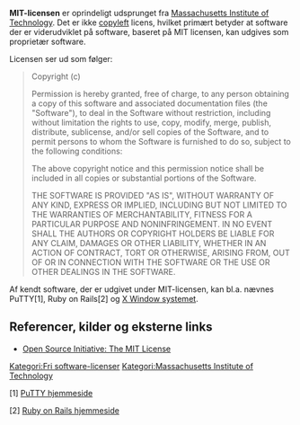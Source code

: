 **MIT-licensen** er oprindeligt udsprunget fra [Massachusetts Institute of Technology](MIT "wikilink"). Det er ikke [copyleft](copyleft "wikilink") licens, hvilket primært betyder at software der er viderudviklet på software, baseret på MIT licensen, kan udgives som proprietær software.

Licensen ser ud som følger:

> Copyright (c) <year> <copyright holders>
>
> Permission is hereby granted, free of charge, to any person obtaining a copy of this software and associated documentation files (the "Software"), to deal in the Software without restriction, including without limitation the rights to use, copy, modify, merge, publish, distribute, sublicense, and/or sell copies of the Software, and to permit persons to whom the Software is furnished to do so, subject to the following conditions:  
>   
> The above copyright notice and this permission notice shall be included in all copies or substantial portions of the Software.  
>   
> THE SOFTWARE IS PROVIDED "AS IS", WITHOUT WARRANTY OF ANY KIND, EXPRESS OR IMPLIED, INCLUDING BUT NOT LIMITED TO THE WARRANTIES OF MERCHANTABILITY, FITNESS FOR A PARTICULAR PURPOSE AND NONINFRINGEMENT. IN NO EVENT SHALL THE AUTHORS OR COPYRIGHT HOLDERS BE LIABLE FOR ANY CLAIM, DAMAGES OR OTHER LIABILITY, WHETHER IN AN ACTION OF CONTRACT, TORT OR OTHERWISE, ARISING FROM, OUT OF OR IN CONNECTION WITH THE SOFTWARE OR THE USE OR OTHER DEALINGS IN THE SOFTWARE.

Af kendt software, der er udgivet under MIT-licensen, kan bl.a. nævnes PuTTY[1], Ruby on Rails[2] og [X Window systemet](X_Window_System "wikilink").

## Referencer, kilder og eksterne links

-   [Open Source Initiative: The MIT License](http://www.opensource.org/licenses/mit-license.php)

[Kategori:Fri software-licenser](Kategori:Fri_software-licenser "wikilink") [Kategori:Massachusetts Institute of Technology](Kategori:Massachusetts_Institute_of_Technology "wikilink")

[1] [PuTTY hjemmeside](http://www.chiark.greenend.org.uk/~sgtatham/putty/download.html)

[2] [Ruby on Rails hjemmeside](http://www.rubyonrails.org/)
